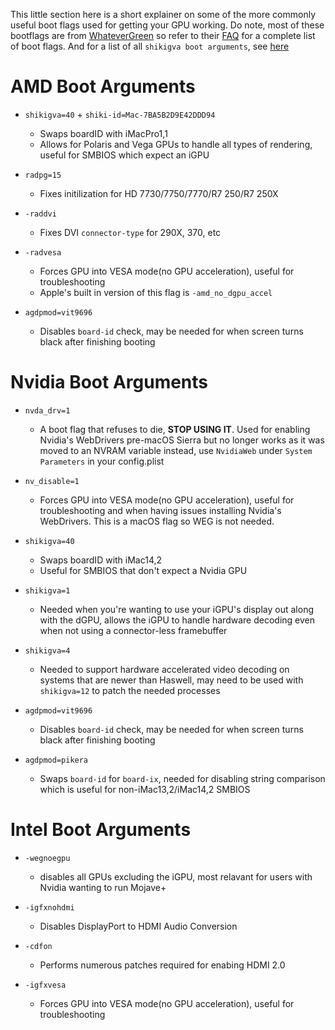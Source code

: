 This little section here is a short explainer on some of the more commonly useful boot flags used for getting your GPU working. Do note, most of these bootflags are from [WhateverGreen](https://github.com/acidanthera/WhateverGreen) so refer to their [FAQ](https://github.com/acidanthera/WhateverGreen/blob/master/Manual/) for a complete list of boot flags. And for a list of all `shikigva boot arguments`, see [here](https://github.com/acidanthera/WhateverGreen/blob/master/WhateverGreen/kern_shiki.hpp#L35-L74)


# AMD Boot Arguments

* `shikigva=40` + `shiki-id=Mac-7BA5B2D9E42DDD94`
   * Swaps boardID with iMacPro1,1
   * Allows for Polaris and Vega GPUs to handle all types of rendering, useful for SMBIOS which expect an iGPU

* `radpg=15`
   * Fixes initilization for HD 7730/7750/7770/R7 250/R7 250X

* `-raddvi`
   * Fixes DVI `connector-type` for  290X, 370, etc

* `-radvesa`
   * Forces GPU into VESA mode(no GPU acceleration), useful for troubleshooting
   * Apple's built in version of this flag is `-amd_no_dgpu_accel`

* `agdpmod=vit9696`
   * Disables `board-id` check, may be needed for when screen turns black after finishing booting

# Nvidia Boot Arguments

* `nvda_drv=1`
   * A boot flag that refuses to die, **STOP USING IT**. Used for enabling Nvidia's WebDrivers pre-macOS Sierra but no longer works as it was moved to an NVRAM variable instead, use `NvidiaWeb` under `System Parameters` in your config.plist

* `nv_disable=1`
   * Forces GPU into VESA mode(no GPU acceleration), useful for troubleshooting and when having issues installing Nvidia's WebDrivers. This is a macOS flag so WEG is not needed.

* `shikigva=40`
   * Swaps boardID with iMac14,2
   * Useful for SMBIOS that don't expect a Nvidia GPU

* `shikigva=1`
   * Needed when you're wanting to use your iGPU's display out along with the dGPU, allows the iGPU to handle hardware decoding even when not using a connector-less framebuffer

* `shikigva=4`
   * Needed to support hardware accelerated video decoding on systems that are newer than Haswell, may need to be used with `shikigva=12` to patch the needed processes 

* `agdpmod=vit9696`
   * Disables `board-id` check, may be needed for when screen turns black after finishing booting

* `agdpmod=pikera`
   * Swaps `board-id` for `board-ix`, needed for disabling string comparison which is useful for non-iMac13,2/iMac14,2 SMBIOS

# Intel Boot Arguments

* `-wegnoegpu`
   * disables all GPUs excluding the iGPU, most relavant for users with Nvidia wanting to run Mojave+
   
* `-igfxnohdmi`
   * Disables DisplayPort to HDMI Audio Conversion

* `-cdfon`
   * Performs numerous patches required for enabing HDMI 2.0

* `-igfxvesa`
   * Forces GPU into VESA mode(no GPU acceleration), useful for troubleshooting
